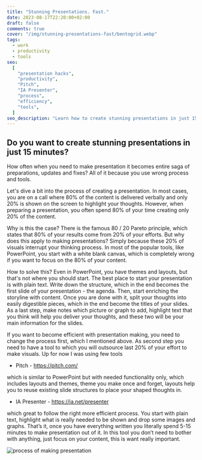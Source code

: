 ```yaml
---
title: "Stunning Presentations. Fast."
date: 2023-08-17T22:20:00+02:00
draft: false
comments: true
cover: "/img/stunning-presentations-fast/bentogrid.webp"
tags:
  - work
  - productivity
  - tools
seo:
  [
    "presentation hacks",
    "productivity",
    "Pitch",
    "IA Presenter",
    "process",
    "efficiency",
    "tools",
  ]
seo_description: "Learn how to create stunning presentations in just 15 minutes! This article explains why most presentation tools are inefficient and how to change your process to focus on the 80% of your content that really matters. Discover two great tools, Pitch and IA Presenter, that can help you streamline your presentation-making process and boost your productivity. Read on to find out more! #presentationhacks #productivity"
---
```


## Do you want to create stunning presentations in just 15 minutes?

How often when you need to make presentation it becomes entire saga of preparations, updates and fixes? All of it because you use wrong process and tools.

Let's dive a bit into the process of creating a presentation. In most cases, you are on a call where 80% of the content is delivered verbally and only 20% is shown on the screen to highlight your thoughts. However, when preparing a presentation, you often spend 80% of your time creating only 20% of the content.

Why is this the case? There is the famous 80 / 20 Pareto principle, which states that 80% of your results come from 20% of your efforts. But why does this apply to making presentations? Simply because these 20% of visuals interrupt your thinking process. In most of the popular tools, like PowerPoint, you start with a white blank canvas, which is completely wrong if you want to focus on the 80% of your content.

How to solve this? Even in PowerPoint, you have themes and layouts, but that's not where you should start. The best place to start your presentation is with plain text. Write down the structure, which in the end becomes the first slide of your presentation - the agenda. Then, start enriching the storyline with content. Once you are done with it, split your thoughts into easily digestible pieces, which in the end become the titles of your slides. As a last step, make notes which picture or graph to add, highlight text that you think will help you deliver your thoughts, and these two will be your main information for the slides.

If you want to become efficient with presentation making, you need to change the process first, which I mentioned above. As second step you need to have a tool to which you will outsource last 20% of your effort to make visuals. Up for now I was using few tools

- Pitch - https://pitch.com/

which is similar to PowerPoint but with needed functionality only, which includes layouts and themes, theme you make once and forget, layouts help you to reuse existing slide structures to place your shaped thoughts in.

- IA Presenter - https://ia.net/presenter

which great to follow the right more efficient process. You start with plain text, highlight what is really needed to be shown and drop some images and graphs. That’s it, once you have everything written you literally spend 5-15 minutes to make presentation out of it. In this tool you don’t need to bother with anything, just focus on your content, this is want really important.

![process of making presentation](/img/stunning-presentations-fast/process.webp)
